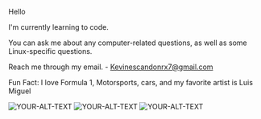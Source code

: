 Hello

I'm currently learning to code.

You can ask me about any computer-related questions, as well as some Linux-specific questions.

Reach me through my email. - Kevinescandonrx7@gmail.com

Fun Fact: I love Formula 1, Motorsports, cars, and my favorite artist is Luis Miguel 

<img alt="YOUR-ALT-TEXT" src="https://i.pinimg.com/736x/03/c0/d6/03c0d6a9ba41c6943200734e49e43a64.jpg">

<img alt="YOUR-ALT-TEXT" src="https://i.pinimg.com/736x/d1/5e/ea/d15eea9c778417935298beefa1777f63.jpg">

 <img alt="YOUR-ALT-TEXT" src="https://imgs.search.brave.com/vBn8_nNBnYq4XYhr5_p2dsMLv8jL7SR9sK1XFMLmhIc/rs:fit:860:0:0:0/g:ce/aHR0cHM6Ly9pbWdz/LnNlYXJjaC5icmF2/ZS5jb20vMXptbW56/RXNqYUdSY2JDTHU0/RW1PalZ6YXlKZXpC/dWlxNk5ScDJXSl9P/by9yczpmaXQ6NTAw/OjA6MDowL2c6Y2Uv/YUhSMGNITTZMeTlw/TG5CcC9ibWx0Wnk1/amIyMHZiM0pwL1oy/bHVZV3h6THpJNUwy/UmovTDJJd0x6STVa/R05pTURCaC9OMlkz/WWpVek5EUXpPR1Ex/L05UUTRNemxqTjJJ/d056SXkvTG1wd1p3">
</picture>

